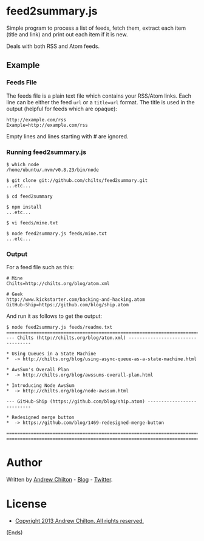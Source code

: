 # feed2summary.js #

Simple program to process a list of feeds, fetch them, extract each item (title and link) and print out each item if it
is new.

Deals with both RSS and Atom feeds.

## Example ##

### Feeds File ###

The feeds file is a plain text file which contains your RSS/Atom links. Each line can be either the feed ```url``` or a
```title=url``` format. The title is used in the output (helpful for feeds which are opaque):

```
http://example.com/rss
Example=http://example.com/rss
```

Empty lines and lines starting with # are ignored.

### Running feed2summary.js ###

```
$ which node
/home/ubuntu/.nvm/v0.8.23/bin/node

$ git clone git://github.com/chilts/feed2summary.git
...etc...

$ cd feed2summary

$ npm install
...etc...

$ vi feeds/mine.txt

$ node feed2summary.js feeds/mine.txt
...etc...
```

### Output ###

For a feed file such as this:

```
# Mine
Chilts=http://chilts.org/blog/atom.xml

# Geek
http://www.kickstarter.com/backing-and-hacking.atom
GitHub-Ship=https://github.com/blog/ship.atom
```

And run it as follows to get the output:

```
$ node feed2summary.js feeds/readme.txt
===============================================================================
--- Chilts (http://chilts.org/blog/atom.xml) ----------------------------------

* Using Queues in a State Machine
*  -> http://chilts.org/blog/using-async-queue-as-a-state-machine.html

* AwsSum's Overall Plan
*  -> http://chilts.org/blog/awssums-overall-plan.html

* Introducing Node AwsSum
*  -> http://chilts.org/blog/node-awssum.html

--- GitHub-Ship (https://github.com/blog/ship.atom) ---------------------------

* Redesigned merge button
*  -> https://github.com/blog/1469-redesigned-merge-button

===============================================================================
===============================================================================
```

# Author #

Written by [Andrew Chilton](http://chilts.org/) - [Blog](http://chilts.org/blog/) -
[Twitter](https://twitter.com/andychilton).

# License #

* [Copyright 2013 Andrew Chilton.  All rights reserved.](http://chilts.mit-license.org/2013/)

(Ends)

